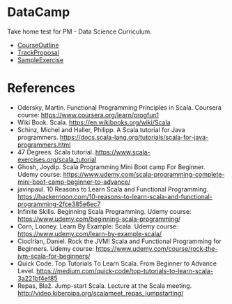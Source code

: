 # DataCamp
Take home test for PM - Data Science Curriculum.

* [CourseOutline](./CourseOutline.md)
* [TrackProposal](./TrackProposal.md)
* [SampleExercise](./SampleExercise.md)

# References
* Odersky, Martin. Functional Programming Principles in Scala. Coursera course: https://www.coursera.org/learn/progfun1
* Wiki Book. Scala. https://en.wikibooks.org/wiki/Scala
* Schinz, Michel and Haller, Philipp. A Scala tutorial for Java programmers. https://docs.scala-lang.org/tutorials/scala-for-java-programmers.html
* 47 Degrees. Scala tutorial. https://www.scala-exercises.org/scala_tutorial
* Ghosh, Joydip. Scala Programming Mini Boot camp For Beginner. Udemy course: https://www.udemy.com/scala-programming-complete-mini-boot-camp-beginner-to-advance/
* javinpaul. 10 Reasons to Learn Scala and Functional Programming. https://hackernoon.com/10-reasons-to-learn-scala-and-functional-programming-2fce385e6ec7
* Infinite Skills. Beginning Scala Programming. Udemy course: https://www.udemy.com/beginning-scala-programming/
* Corn, Looney. Learn By Example: Scala. Udemy course: https://www.udemy.com/learn-by-example-scala/
* Ciocîrlan, Daniel. Rock the JVM! Scala and Functional Programming for Beginners. Udemy course: https://www.udemy.com/course/rock-the-jvm-scala-for-beginners/
* Quick Code. Top Tutorials To Learn Scala. From Beginner to Advance Level. https://medium.com/quick-code/top-tutorials-to-learn-scala-3a221bf4ef85
* Repas, Blaž. Jump-start Scala. Lecture at the Scala meeting. http://video.kiberpipa.org/scalameet_repas_jumpstarting/
